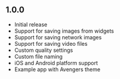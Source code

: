 ## 1.0.0

* Initial release
* Support for saving images from widgets
* Support for saving network images
* Support for saving video files
* Custom quality settings
* Custom file naming
* iOS and Android platform support
* Example app with Avengers theme